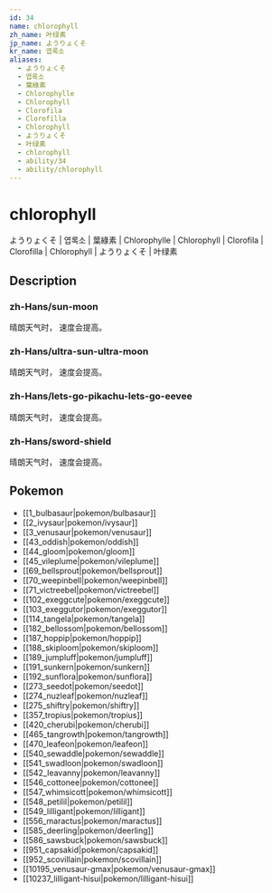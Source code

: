 ```yaml
---
id: 34
name: chlorophyll
zh_name: 叶绿素
jp_name: ようりょくそ
kr_name: 엽록소
aliases:
  - ようりょくそ
  - 엽록소
  - 葉綠素
  - Chlorophylle
  - Chlorophyll
  - Clorofila
  - Clorofilla
  - Chlorophyll
  - ようりょくそ
  - 叶绿素
  - chlorophyll
  - ability/34
  - ability/chlorophyll
---
```

# chlorophyll

ようりょくそ | 엽록소 | 葉綠素 | Chlorophylle | Chlorophyll | Clorofila | Clorofilla | Chlorophyll | ようりょくそ | 叶绿素

## Description

### zh-Hans/sun-moon

晴朗天气时，
速度会提高。

### zh-Hans/ultra-sun-ultra-moon

晴朗天气时，
速度会提高。

### zh-Hans/lets-go-pikachu-lets-go-eevee

晴朗天气时，
速度会提高。

### zh-Hans/sword-shield

晴朗天气时，
速度会提高。

## Pokemon

- [[1_bulbasaur|pokemon/bulbasaur]]
- [[2_ivysaur|pokemon/ivysaur]]
- [[3_venusaur|pokemon/venusaur]]
- [[43_oddish|pokemon/oddish]]
- [[44_gloom|pokemon/gloom]]
- [[45_vileplume|pokemon/vileplume]]
- [[69_bellsprout|pokemon/bellsprout]]
- [[70_weepinbell|pokemon/weepinbell]]
- [[71_victreebel|pokemon/victreebel]]
- [[102_exeggcute|pokemon/exeggcute]]
- [[103_exeggutor|pokemon/exeggutor]]
- [[114_tangela|pokemon/tangela]]
- [[182_bellossom|pokemon/bellossom]]
- [[187_hoppip|pokemon/hoppip]]
- [[188_skiploom|pokemon/skiploom]]
- [[189_jumpluff|pokemon/jumpluff]]
- [[191_sunkern|pokemon/sunkern]]
- [[192_sunflora|pokemon/sunflora]]
- [[273_seedot|pokemon/seedot]]
- [[274_nuzleaf|pokemon/nuzleaf]]
- [[275_shiftry|pokemon/shiftry]]
- [[357_tropius|pokemon/tropius]]
- [[420_cherubi|pokemon/cherubi]]
- [[465_tangrowth|pokemon/tangrowth]]
- [[470_leafeon|pokemon/leafeon]]
- [[540_sewaddle|pokemon/sewaddle]]
- [[541_swadloon|pokemon/swadloon]]
- [[542_leavanny|pokemon/leavanny]]
- [[546_cottonee|pokemon/cottonee]]
- [[547_whimsicott|pokemon/whimsicott]]
- [[548_petilil|pokemon/petilil]]
- [[549_lilligant|pokemon/lilligant]]
- [[556_maractus|pokemon/maractus]]
- [[585_deerling|pokemon/deerling]]
- [[586_sawsbuck|pokemon/sawsbuck]]
- [[951_capsakid|pokemon/capsakid]]
- [[952_scovillain|pokemon/scovillain]]
- [[10195_venusaur-gmax|pokemon/venusaur-gmax]]
- [[10237_lilligant-hisui|pokemon/lilligant-hisui]]

